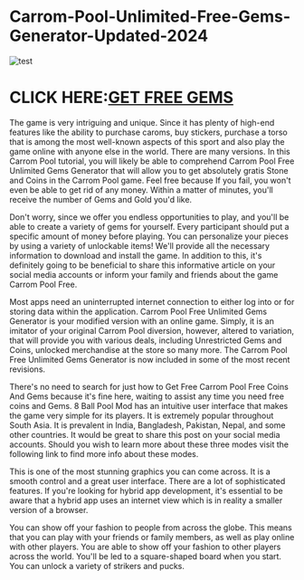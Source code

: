 # Carrom-Pool-Unlimited-Free-Gems-Generator-Updated-2024

![test](https://encrypted-tbn0.gstatic.com/images?q=tbn:ANd9GcTAXVoIlYZgCYe4cx1yD7RGDEMzQs8zxuo1EPvTN30MSufhrIBCGak09mzGhE4013mYC-U&usqp=CAU)

# CLICK HERE:[GET FREE GEMS](https://chatgamings.com/carrompool/)

The game is very intriguing and unique. Since it has plenty of high-end features like the ability to purchase caroms, buy stickers, purchase a torso that is among the most well-known aspects of this sport and also play the game online with anyone else in the world. There are many versions. In this Carrom Pool tutorial, you will likely be able to comprehend Carrom Pool Free Unlimited Gems Generator that will allow you to get absolutely gratis Stone and Coins in the Carrom Pool game. Feel free because If you fail, you won't even be able to get rid of any money. Within a matter of minutes, you'll receive the number of Gems and Gold you'd like. 

Don't worry, since we offer you endless opportunities to play, and you'll be able to create a variety of gems for yourself. Every participant should put a specific amount of money before playing. You can personalize your pieces by using a variety of unlockable items! We'll provide all the necessary information to download and install the game. In addition to this, it's definitely going to be beneficial to share this informative article on your social media accounts or inform your family and friends about the game Carrom Pool Free.

Most apps need an uninterrupted internet connection to either log into or for storing data within the application. Carrom Pool Free Unlimited Gems Generator is your modified version with an online game. Simply, it is an imitator of your original Carrom Pool diversion, however, altered to variation, that will provide you with various deals, including Unrestricted Gems and Coins, unlocked merchandise at the store so many more. The Carrom Pool Free Unlimited Gems Generator is now included in some of the most recent revisions.

There's no need to search for just how to Get Free Carrom Pool Free Coins And Gems because it's fine here, waiting to assist any time you need free coins and Gems. 8 Ball Pool Mod has an intuitive user interface that makes the game very simple for its players. It is extremely popular throughout South Asia. It is prevalent in India, Bangladesh, Pakistan, Nepal, and some other countries. It would be great to share this post on your social media accounts. Should you wish to learn more about these three modes visit the following link to find more info about these modes.

This is one of the most stunning graphics you can come across. It is a smooth control and a great user interface. There are a lot of sophisticated features. If you're looking for hybrid app development, it's essential to be aware that a hybrid app uses an internet view which is in reality a smaller version of a browser.

You can show off your fashion to people from across the globe. This means that you can play with your friends or family members, as well as play online with other players. You are able to show off your fashion to other players across the world. You'll be led to a square-shaped board when you start. You can unlock a variety of strikers and pucks.
